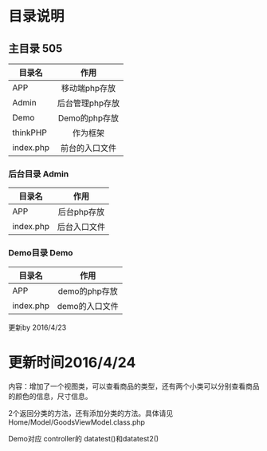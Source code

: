 ﻿# 目录说明

## 主目录 505

| 目录名        	| 作用          		| 
| ------------- |:-------------:	|
| APP      		| 移动端php存放 		|
| Admin      	| 后台管理php存放		| 
| Demo 			| Demo的php存放     	|
| thinkPHP 		| 作为框架 			|
| index.php 	| 前台的入口文件 		| 


### 后台目录 Admin
| 目录名        	| 作用          		| 
| ------------- |:-------------:	|
| APP      		| 后台php存放 		|
| index.php    	| 后台入口文件		|

### Demo目录 Demo 
| 目录名        	| 作用          		| 
| ------------- |:-------------:	|
| APP      		| demo的php存放 		|
| index.php    	| demo的入口文件		|
更新by 2016/4/23


# 更新时间2016/4/24
内容：增加了一个视图类，可以查看商品的类型，还有两个小类可以分别查看商品的颜色的信息，尺寸信息。


2个返回分类的方法，还有添加分类的方法。具体请见Home/Model/GoodsViewModel.class.php

Demo对应 controller的 datatest()和datatest2()

